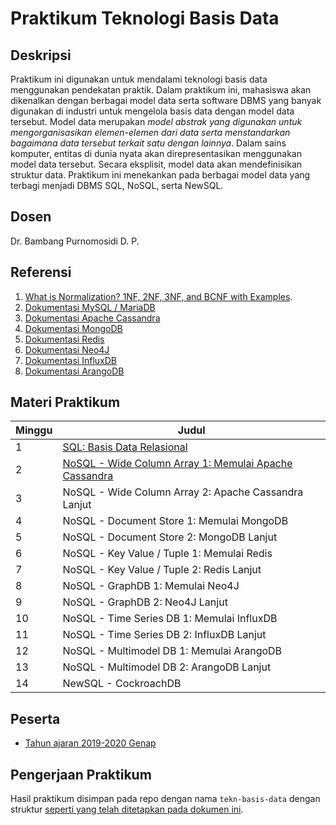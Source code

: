 # Praktikum Teknologi Basis Data

## Deskripsi

Praktikum ini digunakan untuk mendalami teknologi basis data menggunakan pendekatan praktik. Dalam
praktikum ini, mahasiswa akan dikenalkan dengan berbagai model data serta software DBMS yang banyak
digunakan di industri untuk mengelola basis data dengan model data tersebut. Model data merupakan
*model abstrak yang digunakan untuk mengorganisasikan elemen-elemen dari data serta menstandarkan
bagaimana data tersebut terkait satu dengan lainnya*. Dalam sains komputer, entitas di dunia nyata akan
direpresentasikan menggunakan model data tersebut. Secara eksplisit, model data akan mendefinisikan
struktur data. Praktikum ini menekankan pada berbagai model data yang terbagi menjadi DBMS SQL,
NoSQL, serta NewSQL. 

## Dosen

Dr. Bambang Purnomosidi D. P.

## Referensi

1.  [What is Normalization? 1NF, 2NF, 3NF, and BCNF with Examples](https://www.guru99.com/database-normalization.html).
2.  [Dokumentasi MySQL / MariaDB](https://mariadb.org/documentation/)
3.  [Dokumentasi Apache Cassandra](https://cassandra.apache.org/doc/latest/)
4.  [Dokumentasi MongoDB](https://www.mongodb.com/)
5.  [Dokumentasi Redis](https://redis.io/documentation)
6.  [Dokumentasi Neo4J](https://neo4j.com/docs/)
7.  [Dokumentasi InfluxDB](https://docs.influxdata.com/)
8.  [Dokumentasi ArangoDB](https://www.arangodb.com/documentation/)

## Materi Praktikum

| Minggu | Judul | 
| ------- | ------ |
| 1 | [SQL: Basis Data Relasional](tbd/minggu-01.md) | 
| 2 | [NoSQL - Wide Column Array 1: Memulai Apache Cassandra](tbd/minggu-02.md) | 
| 3 | NoSQL - Wide Column Array 2: Apache Cassandra Lanjut | 
| 4 | NoSQL - Document Store 1: Memulai MongoDB | 
| 5 | NoSQL - Document Store 2: MongoDB Lanjut | 
| 6 | NoSQL - Key Value / Tuple 1: Memulai Redis | 
| 7 | NoSQL - Key Value / Tuple 2: Redis Lanjut | 
| 8 | NoSQL - GraphDB 1: Memulai Neo4J | 
| 9 | NoSQL - GraphDB 2: Neo4J Lanjut | 
| 10 | NoSQL - Time Series DB 1: Memulai InfluxDB | 
| 11 | NoSQL - Time Series DB 2: InfluxDB Lanjut | 
| 12 | NoSQL - Multimodel DB 1: Memulai ArangoDB | 
| 13 | NoSQL - Multimodel DB 2: ArangoDB Lanjut | 
| 14 | NewSQL - CockroachDB | 

## Peserta

* [Tahun ajaran 2019-2020 Genap](tbd-2019-2020-genap/)

## Pengerjaan Praktikum

Hasil praktikum disimpan pada repo dengan nama `tekn-basis-data` dengan struktur [seperti yang telah ditetapkan pada dokumen ini](struktur-direktori.md).
